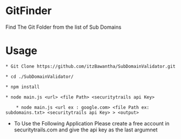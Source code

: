 # GitFinder
Find The Git Folder from the list of Sub Domains 

# Usage

    * Git Clone https://github.com/itzBawantha/SubDomainValidator.git
       
    * cd ./SubDomainValidator/
        
    * npm install 
  
    * node main.js <url> <file Path> <securitytrails api Key>

        * node main.js <url ex : google.com> <file Path ex: subdomains.txt> <securitytrails api Key> > <output>

* To Use the Following Application Please create a free account in  securitytrails.com and give the api key as the last argumnet 

